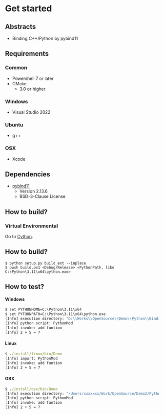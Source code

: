 # Get started

## Abstracts

* Binding C++/Python by pybind11

## Requirements

### Common

* Powershell 7 or later
* CMake
  * 3.0 or higher

### Windows

* Visual Studio 2022

### Ubuntu

* g++

### OSX

* Xcode

## Dependencies

* [pybind11](https://github.com/pybind/pybind11)
  * Version 2.13.6
  * BSD-3-Clause License

## How to build?

### Virtual Environmental

Go to [Cython](..).

## How to build?

````shell
$ python setup.py build_ext --inplace
$ pwsh build.ps1 <Debug/Release> <PythonPath, like C:\Python\3.11\x64\python.exe>
````

## How to test?

#### Windows

````bat
$ set PYTHONHOME=C:\Python\3.11\x64
$ set PYTHONPATH=C:\Python\3.11\x64\python.exe
[Info] execution directory: "D:\\Works\\OpenSource\\Demo\\Python\\Binding\\Cython\\00_GetStarted\\install\\win\\bin"
[Info] python script: PythonMod
[Info] invoke: add funtion
[Info] 2 + 5 = 7
````

#### Linux

````bat
$ ./install/linux/bin/Demo 
[Info] import: PythonMod
[Info] invoke: add funtion
[Info] 2 + 5 = 7
````

#### OSX

````bat
$ ./install/osx/bin/Demo 
[Info] execution directory: "/Users/xxxxxxx/Work/OpenSource/Demo2/Python/Binding/Cython/00_GetStarted/./install/osx/bin"
[Info] python script: PythonMod
[Info] invoke: add funtion
[Info] 2 + 5 = 7
````